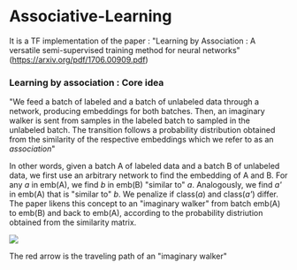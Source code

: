 # Associative-Learning
It is a TF implementation of the paper : "Learning by Association : A versatile semi-supervised training method for neural networks"  (https://arxiv.org/pdf/1706.00909.pdf)

### Learning by association : Core idea

"We feed a batch of labeled and a batch of unlabeled data through a network, producing embeddings for both batches.  Then, an imaginary walker is sent from samples in the labeled batch to sampled in the unlabeled batch.  The transition follows a probability distribution obtained from the similarity of the respective embeddings which we refer to as an _association_"

In other words, given a batch A of labeled data and a batch B of unlabeled data, we first use an arbitrary network to find the embedding of A and B.  For any _a_ in emb(A), we find _b_ in emb(B) "similar to" _a_.  Analogously, we find _a'_ in emb(A) that is "similar to" _b_.  We penalize if class(_a_) and class(_a'_) differ.  The paper likens this concept to an "imaginary walker" from batch emb(A) to emb(B) and back to emb(A), according to the probability distriution obtained from the similarity matrix.

![](https://ai2-s2-public.s3.amazonaws.com/figures/2016-11-08/220ef8fa2f2a3bc148df0769a340124c57d6f11d/0-Figure1-1.png)

The red arrow is the traveling path of an "imaginary walker"



